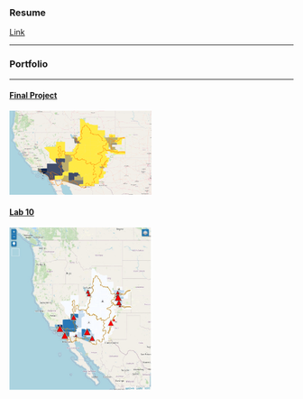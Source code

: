 
### Resume
[Link](cv.md) <br/>

---

### Portfolio
---

#### [Final Project](/finalproj/index.md) <br/>
<img src="./images/thumbnail.png" width = "50%" height = "50%"/>


#### [Lab 10](/LAB10/index.html) <br/>
<img src="./images/lab 10 thumb.jpg" width = "50%" height = "50%"/>


